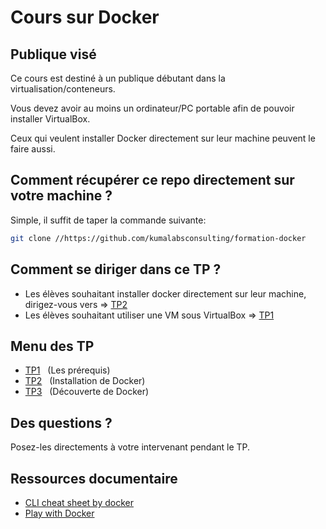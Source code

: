 # Cours sur Docker

## Publique visé
Ce cours est destiné à un publique débutant dans la virtualisation/conteneurs.

Vous devez avoir au moins un ordinateur/PC portable afin de pouvoir installer VirtualBox.

Ceux qui veulent installer Docker directement sur leur machine peuvent le faire aussi.

## Comment récupérer ce repo directement sur votre machine ?
Simple, il suffit de taper la commande suivante:
```bash
git clone //https://github.com/kumalabsconsulting/formation-docker
```

## Comment se diriger dans ce TP ?
* Les élèves souhaitant installer docker directement sur leur machine, dirigez-vous vers => [TP2](TP2/desktop.md)
* Les élèves souhaitant utiliser une VM sous VirtualBox => [TP1](TP1/README.md)


## Menu des TP
* [TP1](TP1/README.md) &nbsp; (Les prérequis)
* [TP2](TP2/README.md) &nbsp; (Installation de Docker)
* [TP3](TP3/README.md) &nbsp; (Découverte de Docker)

## Des questions ?
Posez-les directements à votre intervenant pendant le TP.


## Ressources documentaire
* [CLI cheat sheet by docker](https://docs.docker.com/get-started/docker_cheatsheet.pdf)
* [Play with Docker](https://training.play-with-docker.com/beginner-linux/)